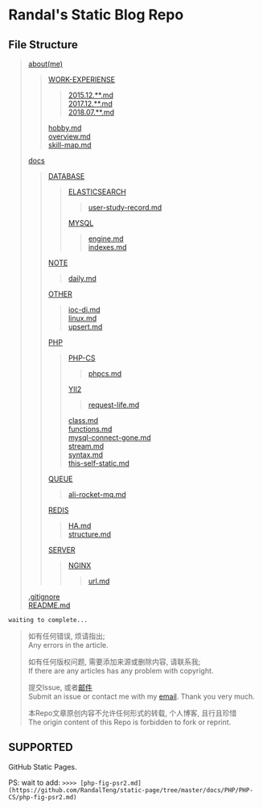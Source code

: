 # Randal's Static Blog Repo

## File Structure

> [about(me)](https://github.com/RandalTeng/static-page/tree/master/about)
>> [WORK-EXPERIENSE](https://github.com/RandalTeng/static-page/tree/master/about/WORK-EXPERIENSE)
>>> [2015.12.\*\*.md](https://github.com/RandalTeng/static-page/tree/master/about/WORK-EXPERIENSE/2015.12%20%E4%B8%8A%E6%B5%B7%E9%A2%86%E7%BE%8E%E8%BD%AF%E4%BB%B6%E7%A7%91%E6%8A%80%E6%9C%89%E9%99%90%E5%85%AC%E5%8F%B8.md)  
>>> [2017.12.\*\*.md](https://github.com/RandalTeng/static-page/tree/master/about/WORK-EXPERIENSE/2017.12%20%E4%B8%8A%E6%B5%B7%E9%9F%A9%E5%88%9B%E7%BD%91%E7%BB%9C%E7%A7%91%E6%8A%80%E6%9C%89%E9%99%90%E5%85%AC%E5%8F%B8.md)  
>>> [2018.07.\*\*.md](https://github.com/RandalTeng/static-page/tree/master/about/WORK-EXPERIENSE/2018.07%20%E8%B4%A2%E7%89%9B(%E4%B8%8A%E6%B5%B7)%E7%BD%91%E7%BB%9C%E7%A7%91%E6%8A%80%E6%9C%89%E9%99%90%E5%85%AC%E5%8F%B8(%E8%B0%83%E5%B2%97).md)
>>
>> [hobby.md](https://github.com/RandalTeng/static-page/tree/master/about/hobby.md)  
>> [overview.md](https://github.com/RandalTeng/static-page/tree/master/about/overview.md)  
>> [skill-map.md](https://github.com/RandalTeng/static-page/tree/master/about/skill-map.md)
>
> [docs](https://github.com/RandalTeng/static-page/tree/master/docs)  
>> [DATABASE](https://github.com/RandalTeng/static-page/tree/master/docs/DATABASE)  
>>> [ELASTICSEARCH](https://github.com/RandalTeng/static-page/tree/master/docs/DATABASE/ELASTICSEARCH)  
>>>> [user-study-record.md](https://github.com/RandalTeng/static-page/tree/master/docs/DATABASE/ELASTICSEARCH/user-study-record.md)
>>>
>>> [MYSQL](https://github.com/RandalTeng/static-page/tree/master/docs/DATABASE/MYSQL)  
>>>> [engine.md](https://github.com/RandalTeng/static-page/tree/master/docs/DATABASE/MYSQL/engine.md)  
>>>> [indexes.md](https://github.com/RandalTeng/static-page/tree/master/docs/DATABASE/MYSQL/indexes.md)
>>
>> [NOTE](https://github.com/RandalTeng/static-page/tree/master/docs/NOTE)  
>>> [daily.md](https://github.com/RandalTeng/static-page/tree/master/docs/NOTE/daily.md)
>>
>> [OTHER](https://github.com/RandalTeng/static-page/tree/master/docs/OTHER)  
>>> [ioc-di.md](https://github.com/RandalTeng/static-page/tree/master/docs/OTHER/ioc-di.md)  
>>> [linux.md](https://github.com/RandalTeng/static-page/tree/master/docs/OTHER/linux.md)  
>>> [upsert.md](https://github.com/RandalTeng/static-page/tree/master/docs/OTHER/upsert.md)
>>
>> [PHP](https://github.com/RandalTeng/static-page/tree/master/docs/PHP)  
>>> [PHP-CS](https://github.com/RandalTeng/static-page/tree/master/docs/PHP/PHP-CS)  
>>>> [phpcs.md](https://github.com/RandalTeng/static-page/tree/master/docs/PHP/PHP-CS/phpcs.md)
>>>
>>> [YII2](https://github.com/RandalTeng/static-page/tree/master/docs/PHP/YII2)  
>>>> [request-life.md](https://github.com/RandalTeng/static-page/tree/master/docs/PHP/YII2/request-life.md)
>>>
>>> [class.md](https://github.com/RandalTeng/static-page/tree/master/docs/PHP/class.md)  
>>> [functions.md](https://github.com/RandalTeng/static-page/tree/master/docs/PHP/functions.md)  
>>> [mysql-connect-gone.md](https://github.com/RandalTeng/static-page/tree/master/docs/PHP/mysql-connect-gone.md)  
>>> [stream.md](https://github.com/RandalTeng/static-page/tree/master/docs/PHP/stream.md)  
>>> [syntax.md](https://github.com/RandalTeng/static-page/tree/master/docs/PHP/syntax.md)  
>>> [this-self-static.md](https://github.com/RandalTeng/static-page/tree/master/docs/PHP/this-self-static.md)
>>
>> [QUEUE](https://github.com/RandalTeng/static-page/tree/master/docs/QUEUE)  
>>> [ali-rocket-mq.md](https://github.com/RandalTeng/static-page/tree/master/docs/QUEUE/ali-rocket-mq.md)
>>
>> [REDIS](https://github.com/RandalTeng/static-page/tree/master/docs/REDIS)  
>>> [HA.md](https://github.com/RandalTeng/static-page/tree/master/docs/REDIS/HA.md)  
>>> [structure.md](https://github.com/RandalTeng/static-page/tree/master/docs/REDIS/structure.md)
>>
>> [SERVER](https://github.com/RandalTeng/static-page/tree/master/docs/SERVER)  
>>> [NGINX](https://github.com/RandalTeng/static-page/tree/master/docs/SERVER/NGINX)  
>>>> [url.md](https://github.com/RandalTeng/static-page/tree/master/docs/SERVER/NGINX/url.md)
>
> [.gitignore](https://github.com/RandalTeng/static-page/tree/master/.gitignore)  
> [README.md](https://github.com/RandalTeng/static-page/tree/master/README.md)

`waiting to complete...`

> 如有任何错误, 烦请指出;  
> Any errors in the article.  
>
> 如有任何版权问题, 需要添加来源或删除内容, 请联系我;  
> If there are any articles has any problem with copyright.  
>
> 提交Issue, 或者[邮件](mailto://teng950916@gmail.com)  
> Submit an issue or contact me with my [email](mailto://teng950916@gmail.com). Thank you very much.  
>
> 本Repo文章原创内容不允许任何形式的转载, 个人博客, 且行且珍惜  
> The origin content of this Repo is forbidden to fork or reprint.

## SUPPORTED

GitHub Static Pages.

PS:
wait to add:
`>>>> [php-fig-psr2.md](https://github.com/RandalTeng/static-page/tree/master/docs/PHP/PHP-CS/php-fig-psr2.md)`
